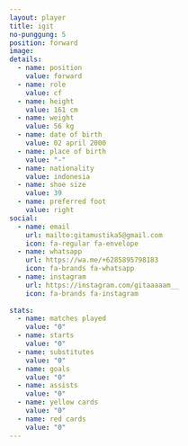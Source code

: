 ```yaml
---
layout: player
title: igit
no-punggung: 5
position: forward
image:
details:
  - name: position
    value: forward
  - name: role
    value: cf
  - name: height
    value: 161 cm
  - name: weight
    value: 56 kg
  - name: date of birth
    value: 02 april 2000
  - name: place of birth
    value: "-"
  - name: nationality
    value: indonesia
  - name: shoe size
    value: 39
  - name: preferred foot
    value: right
social:
  - name: email
    url: mailto:gitamustika5@gmail.com
    icon: fa-regular fa-envelope
  - name: whatsapp
    url: https://wa.me/+6285895798183
    icon: fa-brands fa-whatsapp
  - name: instagram
    url: https://instagram.com/gitaaaaam__
    icon: fa-brands fa-instagram
    
stats:
  - name: matches played
    value: "0"
  - name: starts
    value: "0"
  - name: substitutes
    value: "0"
  - name: goals
    value: "0"
  - name: assists
    value: "0"
  - name: yellow cards
    value: "0"
  - name: red cards
    value: "0"
---
```

